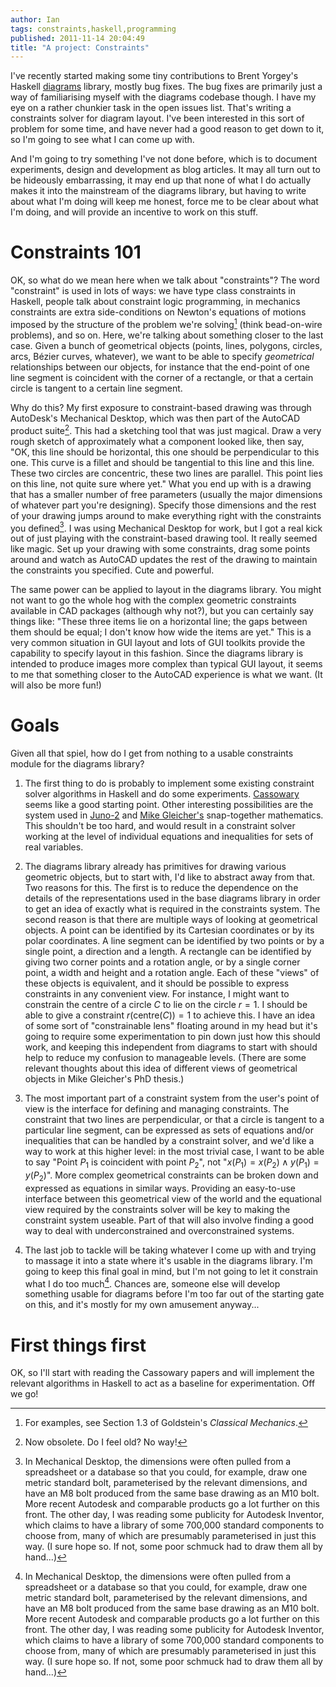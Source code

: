 ```yaml
---
author: Ian
tags: constraints,haskell,programming
published: 2011-11-14 20:04:49
title: "A project: Constraints"
---
```

I've recently started making some tiny contributions to Brent Yorgey's
Haskell [diagrams](http://projects.haskell.org/diagrams/) library,
mostly bug fixes.  The bug fixes are primarily just a way of
familiarising myself with the diagrams codebase though.  I have my eye
on a rather chunkier task in the open issues list.  That's writing a
constraints solver for diagram layout.  I've been interested in this
sort of problem for some time, and have never had a good reason to get
down to it, so I'm going to see what I can come up with.

And I'm going to try something I've not done before, which is to
document experiments, design and development as blog articles.  It may
all turn out to be hideously embarrassing, it may end up that none of
what I do actually makes it into the mainstream of the diagrams
library, but having to write about what I'm doing will keep me honest,
force me to be clear about what I'm doing, and will provide an
incentive to work on this stuff.

<!--MORE-->

# Constraints 101 #

OK, so what do we mean here when we talk about "constraints"?  The
word "constraint" is used in lots of ways: we have type class
constraints in Haskell, people talk about constraint logic
programming, in mechanics constraints are extra side-conditions on
Newton's equations of motions imposed by the structure of the problem
we're solving[^1] (think bead-on-wire problems), and so on.  Here,
we're talking about something closer to the last case.  Given a bunch
of geometrical objects (points, lines, polygons, circles, arcs, Bézier
curves, whatever), we want to be able to specify *geometrical*
relationships between our objects, for instance that the end-point of
one line segment is coincident with the corner of a rectangle, or that
a certain circle is tangent to a certain line segment.

Why do this?  My first exposure to constraint-based drawing was
through AutoDesk's Mechanical Desktop, which was then part of the
AutoCAD product suite[^2].  This had a sketching tool that was just
magical.  Draw a very rough sketch of approximately what a component
looked like, then say, "OK, this line should be horizontal, this one
should be perpendicular to this one.  This curve is a fillet and
should be tangential to this line and this line.  These two circles
are concentric, these two lines are parallel.  This point lies on this
line, not quite sure where yet."  What you end up with is a drawing
that has a smaller number of free parameters (usually the major
dimensions of whatever part you're designing).  Specify those
dimensions and the rest of your drawing jumps around to make
everything right with the constraints you defined[^3].  I was using
Mechanical Desktop for work, but I got a real kick out of just playing
with the constraint-based drawing tool.  It really seemed like magic.
Set up your drawing with some constraints, drag some points around and
watch as AutoCAD updates the rest of the drawing to maintain the
constraints you specified.  Cute and powerful.

The same power can be applied to layout in the diagrams library.  You
might not want to go the whole hog with the complex geometric
constraints available in CAD packages (although why not?), but you can
certainly say things like: "These three items lie on a horizontal
line; the gaps between them should be equal; I don't know how wide the
items are yet."  This is a very common situation in GUI layout and
lots of GUI toolkits provide the capability to specify layout in this
fashion.  Since the diagrams library is intended to produce images
more complex than typical GUI layout, it seems to me that something
closer to the AutoCAD experience is what we want.  (It will also be
more fun!)

[^1]: For examples, see Section 1.3 of Goldstein's *Classical
      Mechanics*.

[^2]: Now obsolete.  Do I feel old?  No way!

[^3]: In Mechanical Desktop, the dimensions were often pulled from a
      spreadsheet or a database so that you could, for example, draw
      one metric standard bolt, parameterised by the relevant
      dimensions, and have an M8 bolt produced from the same base
      drawing as an M10 bolt.  More recent Autodesk and comparable
      products go a lot further on this front.  The other day, I was
      reading some publicity for Autodesk Inventor, which claims to
      have a library of some 700,000 standard components to choose
      from, many of which are presumably parameterised in just this
      way.  (I sure hope so.  If not, some poor schmuck had to draw
      them all by hand...)

# Goals #

Given all that spiel, how do I get from nothing to a usable
constraints module for the diagrams library?

1. The first thing to do is probably to implement some existing
   constraint solver algorithms in Haskell and do some experiments.
   [Cassowary][cassowary] seems like a good starting point.  Other
   interesting possibilities are the system used in [Juno-2][juno2]
   and [Mike Gleicher's][gleicher] snap-together mathematics.  This
   shouldn't be too hard, and would result in a constraint solver
   working at the level of individual equations and inequalities for
   sets of real variables.

2. The diagrams library already has primitives for drawing various
   geometric objects, but to start with, I'd like to abstract away
   from that.  Two reasons for this.  The first is to reduce the
   dependence on the details of the representations used in the base
   diagrams library in order to get an idea of exactly what is
   required in the constraints system.  The second reason is that
   there are multiple ways of looking at geometrical objects.  A point
   can be identified by its Cartesian coordinates or by its polar
   coordinates.  A line segment can be identified by two points or by
   a single point, a direction and a length.  A rectangle can be
   identified by giving two corner points and a rotation angle, or by
   a single corner point, a width and height and a rotation angle.
   Each of these "views" of these objects is equivalent, and it should
   be possible to express constraints in any convenient view.  For
   instance, I might want to constrain the centre of a circle $C$ to
   lie on the circle $r=1$.  I should be able to give a constraint
   $r(\mathrm{centre}(C)) = 1$ to achieve this.  I have an idea of
   some sort of "constrainable lens" floating around in my head but
   it's going to require some experimentation to pin down just how
   this should work, and keeping this independent from diagrams to
   start with should help to reduce my confusion to manageable levels.
   (There are some relevant thoughts about this idea of different
   views of geometrical objects in Mike Gleicher's PhD thesis.)

3. The most important part of a constraint system from the user's
   point of view is the interface for defining and managing
   constraints.  The constraint that two lines are perpendicular, or
   that a circle is tangent to a particular line segment, can be
   expressed as sets of equations and/or inequalities that can be
   handled by a constraint solver, and we'd like a way to work at this
   higher level: in the most trivial case, I want to be able to say
   "Point $P_1$ is coincident with point $P_2$", not "$x(P_1) = x(P_2)
   \wedge y(P_1) = y(P_2)$".  More complex geometrical constraints can
   be broken down and expressed as equations in similar ways.
   Providing an easy-to-use interface between this geometrical view of
   the world and the equational view required by the constraints
   solver will be key to making the constraint system useable.  Part
   of that will also involve finding a good way to deal with
   underconstrained and overconstrained systems.

4. The last job to tackle will be taking whatever I come up with and
   trying to massage it into a state where it's usable in the diagrams
   library.  I'm going to keep this final goal in mind, but I'm not
   going to let it constrain what I do too much[^3].  Chances are, someone
   else will develop something usable for diagrams before I'm too far
   out of the starting gate on this, and it's mostly for my own
   amusement anyway...

# First things first #

OK, so I'll start with reading the Cassowary papers and will implement
the relevant algorithms in Haskell to act as a baseline for
experimentation.  Off we go!


[cassowary]: http://www.cs.washington.edu/research/constraints/cassowary/
[juno2]: http://www.hpl.hp.com/techreports/Compaq-DEC/SRC-RR-131A.html
[gleicher]: http://pages.cs.wisc.edu/~gleicher/

[^4]: Ha ha.  I made a joke.
